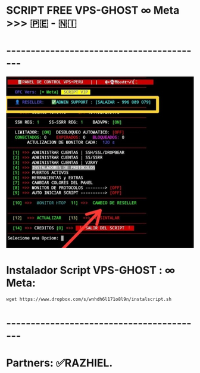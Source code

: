 # SCRIPT FREE VPS-GHOST ∞ Meta >>> 🇵🇪 - 🇳🇮
# -----------------------------------------
![Screenshot](VPS-PERU.jpg)

# Instalador Script VPS-GHOST : ∞ Meta:
```
wget https://www.dropbox.com/s/wnhdh6l171o8l9n/instalscript.sh
```
# -----------------------------------------
# Partners: ✅RAZHIEL.
